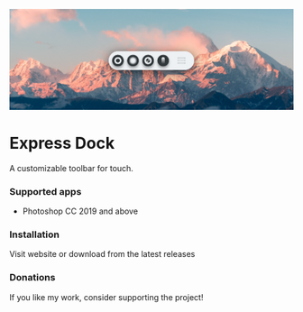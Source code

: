 ![Preview](repo/images/github-preview.png)

# Express Dock
A customizable toolbar for touch.



### Supported apps

- Photoshop CC 2019 and above

### Installation

Visit website or download from the latest releases

### Donations

If you like my work, consider supporting the project!
